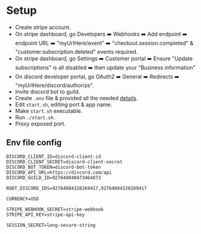 # Setup
- Create stripe account.
- On stripe dashboard, go Developers ➡️ Webhooks ➡️ Add endpoint ➡️ endpoint URL ➡️ "myUrlHere/event" ➡️ "checkout.session.completed" & "customer.subscription.deleted" events required.
- On stripe dashboard, go Settings ➡️ Customer portal ➡️ Ensure "Update subscriptions" is all disabled ➡️ then update your "Business information"
- On discord developer portal, go OAuth2 ➡️ General ➡️ Redirects ➡️ "myUrlHere/discord/authorize".
- Invite discord bot to guild.
- Create `.env` file & provided all the needed [details](#env-file-config).
- Edit `start.sh`, editing port & app name.
- Make `start.sh` executable.
- Run `./start.sh`.
- Proxy exposed port.

## Env file config
```
DISCORD_CLIENT_ID=discord-client-id
DISCORD_CLIENT_SECRET=discord-client-secret
DISCORD_BOT_TOKEN=discord-bot-token
DISCORD_API_URL=https://discord.com/api
DISCORD_GUILD_ID=927648040473464873

ROOT_DISCORD_IDS=92764084328269417,92764084328269417

CURRENCY=USD

STRIPE_WEBHOOK_SECRET=stripe-webhook
STRIPE_API_KEY=stripe-api-key

SESSION_SECRET=long-secure-string
```